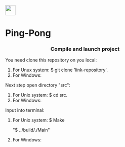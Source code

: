 <img src="https://github.com/blackcater/blackcater/raw/main/images/Hi.gif" height="32"/></h1>
# Ping-Pong

<h3 align="center">Compile and launch project</h3>
  <p>You need clone this repository on you local:<br>
    <ol>  
      <li>For Unux system: $ git clone 'link-repository'.</li>
      <li>For Windows:</li>
    </ol>
  <p>Next step open directory "src":<br>
    <ol>
      <li>For Unix system: $ cd src.</li>
      <li>For Windows:</li>
    </ol>
  <p>Input into terminal:<br>
    <ol>
      <li>For Unix system: $ Make<br>
                       <p>"$ ../build/./Main"<br>
      <li>For Windows:
    </ol>
